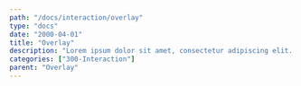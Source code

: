 ```yaml
---
path: "/docs/interaction/overlay"
type: "docs"
date: "2000-04-01"
title: "Overlay"
description: "Lorem ipsum dolor sit amet, consectetur adipiscing elit. Nunc tempus laoreet leo sit amet iaculis."
categories: ["300-Interaction"]
parent: "Overlay"
---
```

